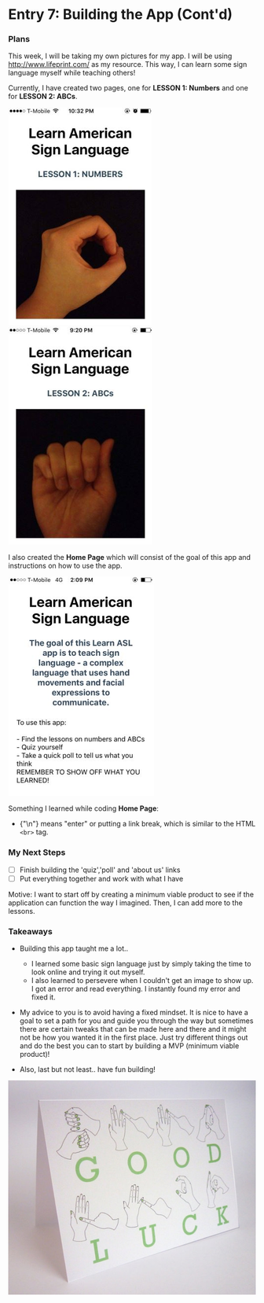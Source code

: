 # Entry 7: Building the App (Cont'd)
### Plans
This week, I will be taking my own pictures for my app. I will be using http://www.lifeprint.com/ as my resource. This way, I can learn some sign language myself while teaching others! 

Currently, I have created two pages, one for **LESSON 1: Numbers** and one for **LESSON 2: ABCs**. 

![number](/pictures/number.PNG) ![abc](/pictures/abc.PNG) 

I also created the **Home Page** which will consist of the goal of this app and instructions on how to use the app. 

![Homepage](/pictures/Homepage.PNG)

Something I learned while coding  **Home Page**: 
* {"\n"} means "enter" or putting a link break, which is similar to the HTML `<br>` tag. 
### My Next Steps 
- [ ] Finish building the 'quiz','poll' and 'about us' links
- [ ] Put everything together and work with what I have 

Motive: I want to start off by creating a minimum viable product to see if the application can function the way I imagined. Then, I can add more to the lessons. 

### Takeaways
* Building this app taught me a lot.. 
    * I learned some basic sign language just by simply taking the time to look online and trying it out myself.  
    * I also learned to persevere when I couldn't get an image to show up. I got an error and read everything. I instantly found my error and fixed it. 
* My advice to you is to avoid having a fixed mindset. It is nice to have a goal to set a path for you and guide you through the way but sometimes there are certain tweaks that can be made here and there and it might not be how you wanted it in the first place. Just try different things out and do the best you can to start by building a MVP (minimum viable product)! 

* Also, last but not least.. have fun building! 

![goodluck](/pictures/goodluck.jpg) 